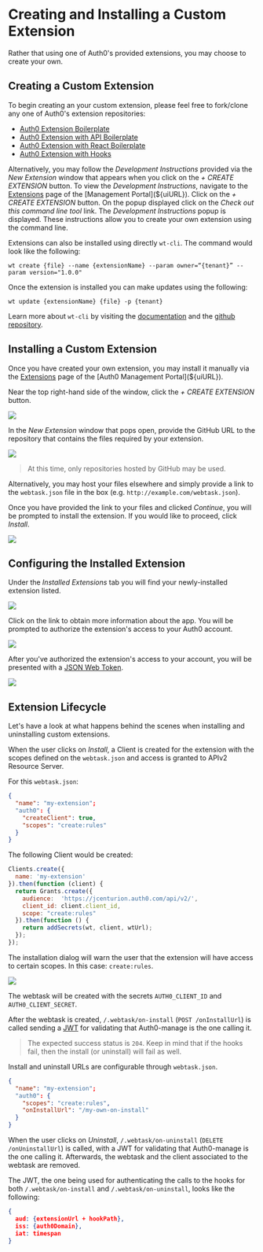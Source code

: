# Creating and Installing a Custom Extension

Rather that using one of Auth0's provided extensions, you may choose to create your own.

## Creating a Custom Extension
To begin creating an your custom extension, please feel free to fork/clone any one of Auth0's extension repositories:

- [Auth0 Extension Boilerplate](https://github.com/auth0/auth0-extension-boilerplate)
- [Auth0 Extension with API Boilerplate](https://github.com/auth0/auth0-extension-boilerplate-with-api)
- [Auth0 Extension with React Boilerplate](https://github.com/auth0/auth0-extension-boilerplate-with-react)
- [Auth0 Extension with Hooks](https://github.com/auth0/auth0-extension-boilerplate-hooks)

Alternatively, you may follow the _Development Instructions_ provided via the _New Extension_ window that appears when you click on the _+ CREATE EXTENSION_ button. To view the _Development Instructions_, navigate to the [Extensions](${uiURL}/#/extensions) page of the [Management Portal](${uiURL}). Click on the _+ CREATE EXTENSION_ button. On the popup displayed click on the _Check out this command line tool_ link. The _Development Instructions_ popup is displayed. These instructions allow you to create your own extension using the command line.

Extensions can also be installed using directly `wt-cli`. The command would look like the following:

```
wt create {file} --name {extensionName} --param owner=“{tenant}” --param version="1.0.0"
```

Once the extension is installed you can make updates using the following:

```
wt update {extensionName} {file} -p {tenant}
```

Learn more about `wt-cli` by visiting the [documentation](https://webtask.io/docs/wt-cli) and the [github repository](https://github.com/auth0/wt-cli).

## Installing a Custom Extension
Once you have created your own extension, you may install it manually via the [Extensions](${uiURL}/#/extensions) page of the [Auth0 Management Portal](${uiURL}).

Near the top right-hand side of the window, click the _+ CREATE EXTENSION_ button.

![](/media/articles/extensions/custom/create-extension.png)

In the _New Extension_ window that pops open, provide the GitHub URL to the repository that contains the files required by your extension.

![](/media/articles/extensions/custom/new-extension.png)

> At this time, only repositories hosted by GitHub may be used.

Alternatively, you may host your files elsewhere and simply provide a link to the `webtask.json` file in the box (e.g. `http://example.com/webtask.json`).

Once you have provided the link to your files and clicked _Continue_, you will be prompted to install the extension. If you would like to proceed, click _Install_.

![](/media/articles/extensions/custom/install-custom-ext.png)

## Configuring the Installed Extension

Under the _Installed Extensions_ tab you will find your newly-installed extension listed.

![](/media/articles/extensions/custom/installed-extensions.png)

Click on the link to obtain more information about the app. You will be prompted to authorize the extension's access to your Auth0 account.

![](/media/articles/extensions/custom/authorize-app.png)

After you've authorized the extension's access to your account, you will be presented with a [JSON Web Token](/tokens/).

![](/media/articles/extensions/custom/json-web-token.png)

## Extension Lifecycle

Let's have a look at what happens behind the scenes when installing and uninstalling custom extensions.

When the user clicks on _Install_, a Client is created for the extension with the scopes defined on the `webtask.json` and access is granted to APIv2 Resource Server.

For this `webtask.json`:

```json
{
  "name": "my-extension";
  "auth0": {
    "createClient": true,
    "scopes": "create:rules"
  }
}
```

The following Client would be created:

```javascript
Clients.create({
  name: 'my-extension'
}).then(function (client) {
  return Grants.create({
    audience:  'https://jcenturion.auth0.com/api/v2/',
    client_id: client.client_id,
    scope: "create:rules"
  }).then(function () {
    return addSecrets(wt, client, wtUrl);
  });
});
```

The installation dialog will warn the user that the extension will have access to certain scopes. In this case: `create:rules`.

![](/media/articles/extensions/custom/scopes-warning.png)

The webtask will be created with the secrets `AUTH0_CLIENT_ID` and `AUTH0_CLIENT_SECRET`.

After the webtask is created, `/.webtask/on-install` (`POST /onInstallUrl`) is called sending a [JWT](/jwt) for validating that Auth0-manage is the one calling it.

> The expected success status is `204`. Keep in mind that if the hooks fail, then the install (or uninstall) will fail as well.

Install and uninstall URLs are configurable through `webtask.json`.

```json
{
  "name": "my-extension";
  "auth0": {
    "scopes": "create:rules",
    "onInstallUrl": "/my-own-on-install" 
  }
}
```

When the user clicks on _Uninstall_, `/.webtask/on-uninstall` (`DELETE /onUninstallUrl`) is called, with a JWT for validating that Auth0-manage is the one calling it. Afterwards, the webtask and the client associated to the webtask are removed.

The JWT, the one being used for authenticating the calls to the hooks for both `/.webtask/on-install` and `/.webtask/on-uninstall`, looks like the following:

```json
{
  aud: {extensionUrl + hookPath},      
  iss: {auth0Domain},                 
  iat: timespan
}
```
